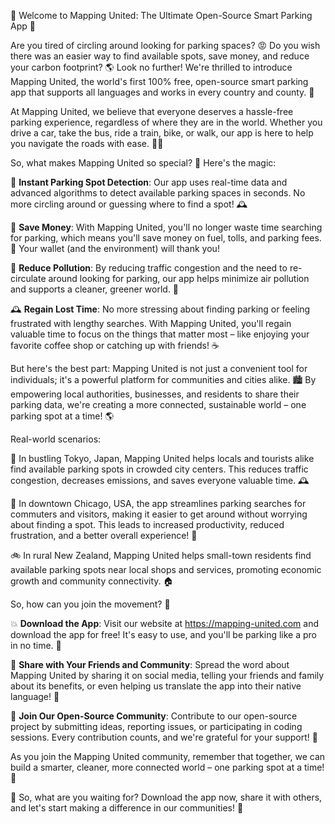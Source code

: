🚀 Welcome to Mapping United: The Ultimate Open-Source Smart Parking App 🚀

Are you tired of circling around looking for parking spaces? 😡 Do you wish there was an easier way to find available spots, save money, and reduce your carbon footprint? 🌎 Look no further! We're thrilled to introduce Mapping United, the world's first 100% free, open-source smart parking app that supports all languages and works in every country and county. 🌟

At Mapping United, we believe that everyone deserves a hassle-free parking experience, regardless of where they are in the world. Whether you drive a car, take the bus, ride a train, bike, or walk, our app is here to help you navigate the roads with ease. 🚴‍♀️

So, what makes Mapping United so special? 🤔 Here's the magic:

📍 **Instant Parking Spot Detection**: Our app uses real-time data and advanced algorithms to detect available parking spaces in seconds. No more circling around or guessing where to find a spot! 🕰️

💸 **Save Money**: With Mapping United, you'll no longer waste time searching for parking, which means you'll save money on fuel, tolls, and parking fees. 💸 Your wallet (and the environment) will thank you!

🌟 **Reduce Pollution**: By reducing traffic congestion and the need to re-circulate around looking for parking, our app helps minimize air pollution and supports a cleaner, greener world. 🌳

🕰️ **Regain Lost Time**: No more stressing about finding parking or feeling frustrated with lengthy searches. With Mapping United, you'll regain valuable time to focus on the things that matter most – like enjoying your favorite coffee shop or catching up with friends! ☕️

But here's the best part: Mapping United is not just a convenient tool for individuals; it's a powerful platform for communities and cities alike. 🏙️ By empowering local authorities, businesses, and residents to share their parking data, we're creating a more connected, sustainable world – one parking spot at a time! 🌎

Real-world scenarios:

🚗 In bustling Tokyo, Japan, Mapping United helps locals and tourists alike find available parking spots in crowded city centers. This reduces traffic congestion, decreases emissions, and saves everyone valuable time. 🕰️

🚌 In downtown Chicago, USA, the app streamlines parking searches for commuters and visitors, making it easier to get around without worrying about finding a spot. This leads to increased productivity, reduced frustration, and a better overall experience! 💼

🚲 In rural New Zealand, Mapping United helps small-town residents find available parking spots near local shops and services, promoting economic growth and community connectivity. 🏠

So, how can you join the movement? 🎉

💥 **Download the App**: Visit our website at https://mapping-united.com and download the app for free! It's easy to use, and you'll be parking like a pro in no time. 🚀

📢 **Share with Your Friends and Community**: Spread the word about Mapping United by sharing it on social media, telling your friends and family about its benefits, or even helping us translate the app into their native language! 💬

💪 **Join Our Open-Source Community**: Contribute to our open-source project by submitting ideas, reporting issues, or participating in coding sessions. Every contribution counts, and we're grateful for your support! 🤝

As you join the Mapping United community, remember that together, we can build a smarter, cleaner, more connected world – one parking spot at a time! 💫

🌟 So, what are you waiting for? Download the app now, share it with others, and let's start making a difference in our communities! 🎉